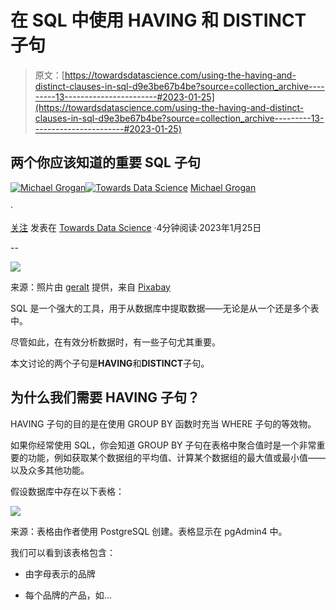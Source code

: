 # 在 SQL 中使用 HAVING 和 DISTINCT 子句

> 原文：[https://towardsdatascience.com/using-the-having-and-distinct-clauses-in-sql-d9e3be67b4be?source=collection_archive---------13-----------------------#2023-01-25](https://towardsdatascience.com/using-the-having-and-distinct-clauses-in-sql-d9e3be67b4be?source=collection_archive---------13-----------------------#2023-01-25)

## 两个你应该知道的重要 SQL 子句

[](https://mgcodesandstats.medium.com/?source=post_page-----d9e3be67b4be--------------------------------)[![Michael Grogan](../Images/af9ce19e2f61efb07664124e664c7e81.png)](https://mgcodesandstats.medium.com/?source=post_page-----d9e3be67b4be--------------------------------)[](https://towardsdatascience.com/?source=post_page-----d9e3be67b4be--------------------------------)[![Towards Data Science](../Images/a6ff2676ffcc0c7aad8aaf1d79379785.png)](https://towardsdatascience.com/?source=post_page-----d9e3be67b4be--------------------------------) [Michael Grogan](https://mgcodesandstats.medium.com/?source=post_page-----d9e3be67b4be--------------------------------)

·

[关注](https://medium.com/m/signin?actionUrl=https%3A%2F%2Fmedium.com%2F_%2Fsubscribe%2Fuser%2Feec017a8b178&operation=register&redirect=https%3A%2F%2Ftowardsdatascience.com%2Fusing-the-having-and-distinct-clauses-in-sql-d9e3be67b4be&user=Michael+Grogan&userId=eec017a8b178&source=post_page-eec017a8b178----d9e3be67b4be---------------------post_header-----------) 发表在 [Towards Data Science](https://towardsdatascience.com/?source=post_page-----d9e3be67b4be--------------------------------) ·4分钟阅读·2023年1月25日[](https://medium.com/m/signin?actionUrl=https%3A%2F%2Fmedium.com%2F_%2Fvote%2Ftowards-data-science%2Fd9e3be67b4be&operation=register&redirect=https%3A%2F%2Ftowardsdatascience.com%2Fusing-the-having-and-distinct-clauses-in-sql-d9e3be67b4be&user=Michael+Grogan&userId=eec017a8b178&source=-----d9e3be67b4be---------------------clap_footer-----------)

--

[](https://medium.com/m/signin?actionUrl=https%3A%2F%2Fmedium.com%2F_%2Fbookmark%2Fp%2Fd9e3be67b4be&operation=register&redirect=https%3A%2F%2Ftowardsdatascience.com%2Fusing-the-having-and-distinct-clauses-in-sql-d9e3be67b4be&source=-----d9e3be67b4be---------------------bookmark_footer-----------)![](../Images/04e7bbeda036a77a666723d5d07fbc91.png)

来源：照片由 [geralt](https://pixabay.com/users/geralt-9301/) 提供，来自 [Pixabay](https://pixabay.com/photos/binary-binary-system-data-2728117/)

SQL 是一个强大的工具，用于从数据库中提取数据——无论是从一个还是多个表中。

尽管如此，在有效分析数据时，有一些子句尤其重要。

本文讨论的两个子句是**HAVING**和**DISTINCT**子句。

## 为什么我们需要 HAVING 子句？

HAVING 子句的目的是在使用 GROUP BY 函数时充当 WHERE 子句的等效物。

如果你经常使用 SQL，你会知道 GROUP BY 子句在表格中聚合值时是一个非常重要的功能，例如获取某个数据组的平均值、计算某个数据组的最大值或最小值——以及众多其他功能。

假设数据库中存在以下表格：

![](../Images/fb97e22db18d280609903930b65e0400.png)

来源：表格由作者使用 PostgreSQL 创建。表格显示在 pgAdmin4 中。

我们可以看到该表格包含：

+   由字母表示的品牌

+   每个品牌的产品，如…
